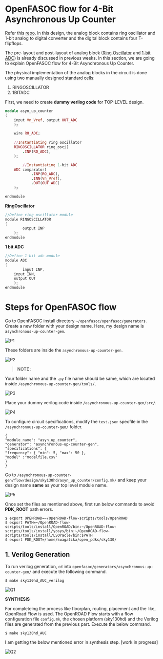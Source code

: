 # OpenFASOC flow for 4-Bit Asynchronous Up Counter
Refer this [repo](https://github.com/syedimaduddin/4-bit_Asynchronous_Up_Counter_using_Mixed-Signal). In this design, the analog block contains ring oscillator and 1-bit analog to digital converter and the digital block contains four T-flipflops.

The pre-layout and post-layout of analog block ([Ring Oscillator](https://github.com/Swagatika-Meher/msvsd2bitcomp/tree/main/Week_3) and [1-bit ADC](https://github.com/Swagatika-Meher/msvsd2bitcomp/tree/main/Week_4)) is already discussed in previous weeks. In this section, we are going to explain OpenFASOC flow for 4-Bit Asynchronous Up Counter.

The physical implementation of the analog blocks in the circuit is done using two manually designed standard cells:
1. RINGOSCILLATOR
2. 1BITADC

First, we need to create **dummy verilog code** for TOP-LEVEL design.
```ruby
module asyn_up_counter
(
	input Vn_Vref, output OUT_ADC
	);

	wire RO_ADC;
	
	//Instantiating ring oscillator
	RINGOSCILLATOR ring_osci(
		.INP(RO_ADC),
	);

        //Instantiating 1-bit ADC
	ADC comparator(
	        .INP(RO_ADC),
	        .INN(Vn_Vref),
	        .OUT(OUT_ADC)
	);

endmodule
```

**RingOscillator**

```js
//Define ring oscillator module
module RINGOSCILLATOR
(
        output INP
	);
endmodule
```

**1 bit ADC**

```js
//Define 1-bit adc module
module ADC
(
        input INP,
	input INN,
	output OUT
	);
endmodule
```
# Steps for OpenFASOC flow

Go to OpenFASOC install directory `~/openfasoc/openfasoc/generators`. Create a new folder with your design name. Here, my design name is `asynchronous-up-counter-gen`.

![P1](https://user-images.githubusercontent.com/114692581/227555974-3442a287-9392-4b8e-9835-f8059f73d5f0.PNG)

These folders are inside the `asynchronous-up-counter-gen`. 

![P2](https://user-images.githubusercontent.com/114692581/227556539-e6aef913-f16e-4562-8889-88e79d64358c.PNG)

> **NOTE :**
> 
Your folder name and the `.py` file name should be same, which are located inside `/asynchronous-up-counter-gen/tools/`.

![P3](https://user-images.githubusercontent.com/114692581/227557754-bfe0b8ce-59b1-4b22-8d48-f9c1325335a2.PNG)
 
Place your dummy verilog code inside `/asynchronous-up-counter-gen/src/`.
 
![P4](https://user-images.githubusercontent.com/114692581/227558388-bf9d7454-dae3-41f2-aa1b-34a7498e7178.PNG)
 
To configure circuit specifications, modify the `test.json` specfile in the `/asynchronous-up-counter-gen/` folder. 
```
{
"module_name": "asyn_up_counter",
"generator": "asynchronous-up-counter-gen",
"specifications": {
"frequency": { "min": 5, "max": 50 },
"model" :"modelfile.csv"
}
}
```
Go to `/asynchronous-up-counter-gen/flow/design/sky130hd/asyn_up_counter/config.mk/` and keep your design name **same** as your top level module name.

![P5](https://user-images.githubusercontent.com/114692581/227561227-59e99604-9a04-4e90-9d90-e9530b871a04.PNG)

Once set the files as mentioned above, first run below commands to avoid **PDK_ROOT** path errors.
```
$ export OPENROAD=~/OpenROAD-flow-scripts/tools/OpenROAD
$ export PATH=~/OpenROAD-flow-scripts/tools/install/OpenROAD/bin:~/OpenROAD-flow-scripts/tools/install/yosys/bin:~/OpenROAD-flow-scripts/tools/install/LSOracle/bin:$PATH
$ export PDK_ROOT=/home/swagatika/open_pdks/sky130/
``` 
## 1. Verilog Generation
To run verilog generation, `cd` into `openfasoc/generators/asynchronous-up-counter-gen/` and execute the following command.
```
$ make sky130hd_AUC_verilog
```


![Q1](https://user-images.githubusercontent.com/114692581/225987253-098a613b-fb0c-412f-8812-2544d5e7eb3f.PNG)

**SYNTHESIS**

For completeing the process like floorplan, routing, placement and the like, OpenRoad Flow is used. The OpenROAD Flow starts with a flow configuration file `config.mk`, the chosen platform (sky130hd) and the Verilog files are generated from the previous part. Execute the below command.
```
$ make sky130hd_AUC
```
I am getting the below mentioned error in synthesis step. [work in progress]

![Q2](https://user-images.githubusercontent.com/114692581/225999844-45f235d0-326d-4299-80a6-1ed89ce4c01b.PNG)

